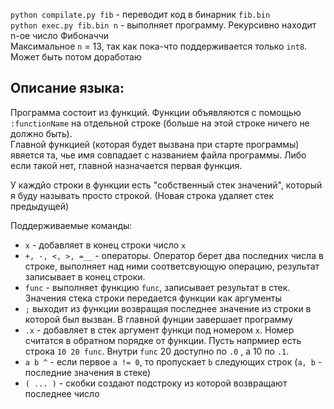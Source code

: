 `python compilate.py fib` - переводит код в бинарник `fib.bin`  
`python exec.py fib.bin n` - выполняет программу. Рекурсивно находит n-ое число Фибоначчи  
Максимальное `n` = 13, так как пока-что поддерживается только `int8`. Может быть потом доработаю

## Описание языка:
Программа состоит из функций. Функции объявляются с помощью `:functionName` на отдельной строке (больше на этой строке ничего не должно быть).  
Главной функцией (которая будет вызвана при старте программы) явяется та, чье имя совпадает с названием файла программы. Либо если такой нет, главной назначается первая функция.

У каждйо строки в функции есть "собственный стек значений", который я буду называть просто строкой. 
(Новая строка удаляет стек предыдущей)

Поддерживаемые команды:
* `x` - добавляет в конец строки число `x`
* `+, -, <, >, =__` - операторы. Оператор берет два последних числа в строке, выполняет над ними соответсвующую операцию, результат записывает в конец строки.
* `func` - выполняет функцию `func`, записывает результат в стек. Значения стека строки передается функции как аргументы 
* `;` выходит из функции возвращая последнее значение из строки в которой был вызван. В главной фунции завершает программу
* `.x` - добавляет в стек аргумент функци под номером `x`. Номер считатся в обратном порядке от функции. Пусть напрмиер есть строка `10 20 func`. Внутри `func` 20 доступно по `.0` , а 10 по `.1`.
* `a b ^` - если первое `a != 0`, то пропускает `b` следующих строк (`a, b` - последние значения в стеке)
* `( ... )` - скобки создают подстроку из которой возвращают последнее число
